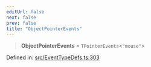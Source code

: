 ```yaml
---
editUrl: false
next: false
prev: false
title: "ObjectPointerEvents"
---
```


> **ObjectPointerEvents** = `TPointerEvents`\<`"mouse"`\>

Defined in: [src/EventTypeDefs.ts:303](https://github.com/fabricjs/fabric.js/blob/977f797255d8c56b5b68360b0d45bed33697d2e8/src/EventTypeDefs.ts#L303)

